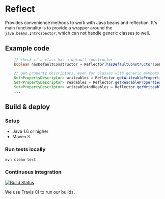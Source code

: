 # Reflect

Provides convenience methods to work with Java beans and reflection. It's main functionality is to provide a wrapper around the ```java.beans.Introspector```, which can not handle generic classes to well.

## Example code
```java
    // check if a class has a default constructor
    boolean hasDefaultConstructor = Reflector.hasDefaultConstructor(SomeDomainObject.class);
    
    // get property descriptors, even for classes with generic members
    Set<PropertyDescriptor> writeables = Reflector.getWriteableProperties(SomeDomainObject.class);
    Set<PropertyDescriptor> readables = Reflector.getReadableProperties(SomeDomainObject.class);
    Set<PropertyDescriptor> writeableAndReables = Reflector.getWriteableAndReadableProperties(SomeDomainObject.class);
	...
```

## Build & deploy

### Setup
* Java 1.6 or higher
* Maven 3

### Run tests locally

```mvn clean test```

### Continuous integration
[![Build Status](https://api.travis-ci.org/codereligion/reflect.png?branch=master)](https://api.travis-ci.org/codereligion/reflect)

We use Travis CI to run our builds.